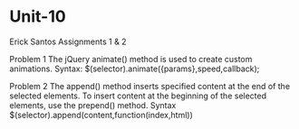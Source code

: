 # Unit-10
Erick Santos 
Assignments 1 & 2

Problem 1
The jQuery animate() method is used to create custom animations.
Syntax:
$(selector).animate({params},speed,callback);

Problem 2
The append() method inserts specified content at the end of the selected elements.
To insert content at the beginning of the selected elements, use the prepend() method.
Syntax
$(selector).append(content,function(index,html))

